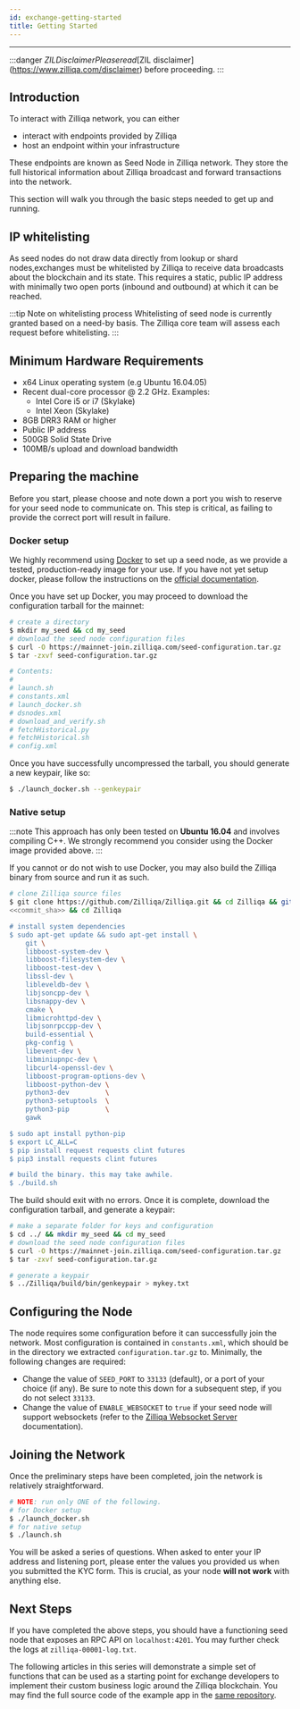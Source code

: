 ```yaml
---
id: exchange-getting-started
title: Getting Started
---
```


---

:::danger $ZIL Disclaimer
Please read [$ZIL disclaimer](https://www.zilliqa.com/disclaimer) before proceeding. 
:::

## Introduction

To interact with Zilliqa network, you can either
- interact with endpoints provided by Zilliqa
- host an endpoint within your infrastructure

These endpoints are known as Seed Node in Zilliqa network. They store the full historical 
information about Zilliqa broadcast and forward transactions into the network.

This section will walk you through the basic steps needed to get up and running.

## IP whitelisting

As seed nodes do not draw data directly from lookup or shard nodes,exchanges must be 
whitelisted by Zilliqa to receive data broadcasts about the blockchain and its state. 
This requires a static, public IP address with minimally two open ports (inbound and 
outbound) at which it can be reached.

:::tip Note on whitelisting process
Whitelisting of seed node is currently granted based on a need-by basis. 
The Zilliqa core team will assess each request before whitelisting.
:::

## Minimum Hardware Requirements
- x64 Linux operating system (e.g Ubuntu 16.04.05)
- Recent dual-core processor @ 2.2 GHz. Examples:
   - Intel Core i5 or i7 (Skylake)
   - Intel Xeon (Skylake)
- 8GB DRR3 RAM or higher
- Public IP address
- 500GB Solid State Drive
- 100MB/s upload and download bandwidth

## Preparing the machine

Before you start, please choose and note down a port you wish to reserve for
your seed node to communicate on. This step is critical, as failing to provide
the correct port will result in failure.

### Docker setup

We highly recommend using [Docker](https://docker.com) to set up a seed node,
as we provide a tested, production-ready image for your use. If you have not
yet setup docker, please follow the instructions on the [official documentation](https://docs.docker.com/install/).

Once you have set up Docker, you may proceed to download the configuration
tarball for the mainnet:

```sh
# create a directory
$ mkdir my_seed && cd my_seed
# download the seed node configuration files
$ curl -O https://mainnet-join.zilliqa.com/seed-configuration.tar.gz
$ tar -zxvf seed-configuration.tar.gz

# Contents:
#
# launch.sh
# constants.xml
# launch_docker.sh
# dsnodes.xml
# download_and_verify.sh
# fetchHistorical.py
# fetchHistorical.sh
# config.xml
```

Once you have successfully uncompressed the tarball, you should generate a new
keypair, like so:

```sh
$ ./launch_docker.sh --genkeypair
```

### Native setup

:::note
This approach has only been tested on **Ubuntu 16.04** and involves compiling
C++. We strongly recommend you consider using the Docker image provided above.
:::

If you cannot or do not wish to use Docker, you may also build the Zilliqa
binary from source and run it as such.

```sh
# clone Zilliqa source files
$ git clone https://github.com/Zilliqa/Zilliqa.git && cd Zilliqa && git checkout
<<commit_sha>> && cd Zilliqa

# install system dependencies
$ sudo apt-get update && sudo apt-get install \
    git \
    libboost-system-dev \
    libboost-filesystem-dev \
    libboost-test-dev \
    libssl-dev \
    libleveldb-dev \
    libjsoncpp-dev \
    libsnappy-dev \
    cmake \
    libmicrohttpd-dev \
    libjsonrpccpp-dev \
    build-essential \
    pkg-config \
    libevent-dev \
    libminiupnpc-dev \
    libcurl4-openssl-dev \
    libboost-program-options-dev \
    libboost-python-dev \
    python3-dev         \
    python3-setuptools  \
    python3-pip         \
    gawk

$ sudo apt install python-pip
$ export LC_ALL=C
$ pip install request requests clint futures
$ pip3 install requests clint futures

# build the binary. this may take awhile.
$ ./build.sh
```

The build should exit with no errors. Once it is complete, download the
configuration tarball, and generate a keypair:

```sh
# make a separate folder for keys and configuration
$ cd ../ && mkdir my_seed && cd my_seed
# download the seed node configuration files
$ curl -O https://mainnet-join.zilliqa.com/seed-configuration.tar.gz
$ tar -zxvf seed-configuration.tar.gz

# generate a keypair
$ ../Zilliqa/build/bin/genkeypair > mykey.txt
```

## Configuring the Node

The node requires some configuration before it can successfully join the
network. Most configuration is contained in `constants.xml`, which should be
in the directory we extracted `configuration.tar.gz` to. Minimally, the
following changes are required:

- Change the value of `SEED_PORT` to `33133` (default), or a port of your choice (if
  any). Be sure to note this down for a subsequent step, if you do not select
  `33133`.
- Change the value of `ENABLE_WEBSOCKET` to `true` if your seed node will support
  websockets (refer to the [Zilliqa Websocket Server](https://github.com/Zilliqa/dev-portal/tree/master/docs/api-websocket.md) documentation).

## Joining the Network

Once the preliminary steps have been completed, join the network is relatively
straightforward.

```sh
# NOTE: run only ONE of the following.
# for Docker setup
$ ./launch_docker.sh
# for native setup
$ ./launch.sh
```

You will be asked a series of questions. When asked to enter your IP address
and listening port, please enter the values you provided us when you submitted
the KYC form. This is crucial, as your node **will not work** with anything
else.

## Next Steps

If you have completed the above steps, you should have
a functioning seed node that exposes an RPC API on `localhost:4201`. You may
further check the logs at `zilliqa-00001-log.txt`.

The following articles in this series will demonstrate a simple set of
functions that can be used as a starting point for exchange developers to implement
their custom business logic around the Zilliqa blockchain. You may find
the full source code of the example app in the [same repository](https://github.com/Zilliqa/dev-portal/tree/master/examples/exchange).